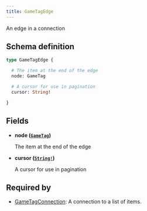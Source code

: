 ```yaml
---
title: GameTagEdge
---
```


An edge in a connection

## Schema definition
```graphql
type GameTagEdge {

  # The item at the end of the edge
  node: GameTag

  # A cursor for use in pagination
  cursor: String!

}
```

## Fields

* **node ([`GameTag`](graphql/schema/gametag.md))**

  The item at the end of the edge

* **cursor ([`String!`](graphql/schema/string.md))**

  A cursor for use in pagination


## Required by
* [GameTagConnection](graphql/schema/gametagconnection.md): A connection to a list of items.
